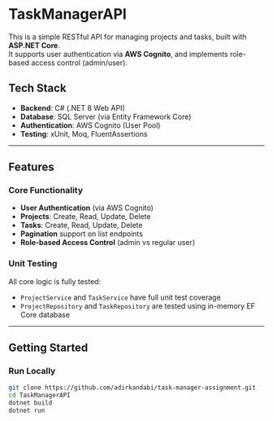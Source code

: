 # TaskManagerAPI

This is a simple RESTful API for managing projects and tasks, built with **ASP.NET Core**.  
It supports user authentication via **AWS Cognito**, and implements role-based access control (admin/user).

## Tech Stack

- **Backend**: C# (.NET 8 Web API)
- **Database**: SQL Server (via Entity Framework Core)
- **Authentication**: AWS Cognito (User Pool)
- **Testing**: xUnit, Moq, FluentAssertions
---

## Features

### Core Functionality

- **User Authentication** (via AWS Cognito)
- **Projects**: Create, Read, Update, Delete
- **Tasks**: Create, Read, Update, Delete
- **Pagination** support on list endpoints
- **Role-based Access Control** (admin vs regular user)

### Unit Testing

All core logic is fully tested:

- `ProjectService` and `TaskService` have full unit test coverage
- `ProjectRepository` and `TaskRepository` are tested using in-memory EF Core database

---

## Getting Started

### Run Locally

```bash
git clone https://github.com/adirkandabi/task-manager-assignment.git
cd TaskManagerAPI
dotnet build
dotnet run
```
